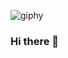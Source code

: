 
![giphy](https://github.com/D4nko/D4nko/assets/75887653/0416bc85-d99b-4798-9578-e99420a9712e)


### Hi there 👋

<!--
**D4nko/D4nko** is a ✨ _special_ ✨ repository because its `README.md` (this file) appears on your GitHub profile.

Here are some ideas to get you started:

- 🔭 I’m currently working on ...
- 🌱 I’m currently learning ...
- 👯 I’m looking to collaborate on ...
- 🤔 I’m looking for help with ...
- 💬 Ask me about ...
- 📫 How to reach me: ...
- 😄 Pronouns: ...
- ⚡ Fun fact: ...
-->
